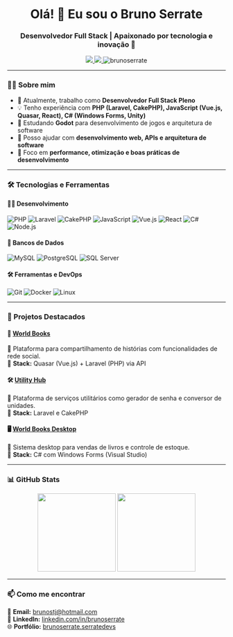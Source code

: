 <h1 align="center">Olá! 👋 Eu sou o Bruno Serrate</h1>
<h3 align="center">Desenvolvedor Full Stack | Apaixonado por tecnologia e inovação 🚀</h3>

<p align="center">
  <a href="https://www.linkedin.com/in/brunoserrate" target="_blank">
    <img src="https://img.shields.io/badge/LinkedIn-brunoserrate-blue?style=flat-square&logo=linkedin">
  </a>
  <a href="mailto:brunostj@hotmail.com">
    <img src="https://img.shields.io/badge/Email-brunostj%40hotmail.com-blue?style=flat-square&logo=gmail">
  </a>
  <img src="https://komarev.com/ghpvc/?username=brunoserrate&label=Profile%20views&color=0e75b6&style=flat-square" alt="brunoserrate" />
</p>

---

### 👨‍💻 Sobre mim

- 🔭 Atualmente, trabalho como **Desenvolvedor Full Stack Pleno**  
- 💡 Tenho experiência com **PHP (Laravel, CakePHP), JavaScript (Vue.js, Quasar, React), C# (Windows Forms, Unity)**  
- 🌱 Estudando **Godot** para desenvolvimento de jogos e arquitetura de software
- 💬 Posso ajudar com **desenvolvimento web, APIs e arquitetura de software**  
- 🎯 Foco em **performance, otimização e boas práticas de desenvolvimento**  

---

### 🛠️ Tecnologias e Ferramentas

#### **👨‍💻 Desenvolvimento**
![PHP](https://img.shields.io/badge/PHP-777BB4?style=flat-square&logo=php&logoColor=white)
![Laravel](https://img.shields.io/badge/Laravel-FF2D20?style=flat-square&logo=laravel&logoColor=white)
![CakePHP](https://img.shields.io/badge/CakePHP-D33C43?style=flat-square&logo=cakephp&logoColor=white)
![JavaScript](https://img.shields.io/badge/JavaScript-F7DF1E?style=flat-square&logo=javascript&logoColor=black)
![Vue.js](https://img.shields.io/badge/Vue.js-4FC08D?style=flat-square&logo=vue.js&logoColor=white)
![React](https://img.shields.io/badge/React-61DAFB?style=flat-square&logo=react&logoColor=black)
![C#](https://img.shields.io/badge/C%23-239120?style=flat-square&logo=csharp&logoColor=white)
![Node.js](https://img.shields.io/badge/Node.js-43853D?style=flat-square&logo=node.js&logoColor=white)

#### **💾 Bancos de Dados**
![MySQL](https://img.shields.io/badge/MySQL-4479A1?style=flat-square&logo=mysql&logoColor=white)
![PostgreSQL](https://img.shields.io/badge/PostgreSQL-316192?style=flat-square&logo=postgresql&logoColor=white)
![SQL Server](https://img.shields.io/badge/SQL%20Server-CC2927?style=flat-square&logo=microsoft-sql-server&logoColor=white)

#### **🛠️ Ferramentas e DevOps**
![Git](https://img.shields.io/badge/Git-F05032?style=flat-square&logo=git&logoColor=white)
![Docker](https://img.shields.io/badge/Docker-2496ED?style=flat-square&logo=docker&logoColor=white)
![Linux](https://img.shields.io/badge/Linux-FCC624?style=flat-square&logo=linux&logoColor=black)

---

### 🚀 Projetos Destacados  

#### 📖 [World Books](https://worldbooks.serratedevs.com.br)  
📌 Plataforma para compartilhamento de histórias com funcionalidades de rede social.  
🔹 **Stack:** Quasar (Vue.js) + Laravel (PHP) via API  

#### 🛠️ [Utility Hub](https://utilityhub.serratedevs.com.br)  
📌 Plataforma de serviços utilitários como gerador de senha e conversor de unidades.  
🔹 **Stack:** Laravel e CakePHP  

#### 🖥️ [World Books Desktop](https://github.com/brunoserrate/WorldBooksDesktop)  
📌 Sistema desktop para vendas de livros e controle de estoque.  
🔹 **Stack:** C# com Windows Forms (Visual Studio)  

---

### 📊 GitHub Stats  

<p align="center">
  <img height="180em" src="https://github-readme-stats.vercel.app/api?username=brunoserrate&show_icons=true&theme=dark" />
  <img height="180em" src="https://github-readme-stats.vercel.app/api/top-langs/?username=brunoserrate&layout=compact&theme=dark" />
</p>

---

### 📫 Como me encontrar  

📩 **Email:** [brunostj@hotmail.com](mailto:brunostj@hotmail.com)  
🔗 **LinkedIn:** [linkedin.com/in/brunoserrate](https://www.linkedin.com/in/brunoserrate)  
🌐 **Portfólio:** [brunoserrate.serratedevs](https://brunoserrate.serratedevs.com.br/)

